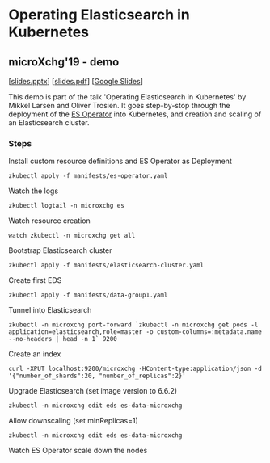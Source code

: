 # Operating Elasticsearch in Kubernetes
## microXchg'19 - demo

[[slides.pptx](slides.pptx)] [[slides.pdf](slides.pdf)] [[Google Slides](https://docs.google.com/presentation/d/1RTgNHIbHmPUccfjyn4X44xwMc0i_-u92r6G-mYRCGNM/present)]

This demo is part of the talk 'Operating Elasticsearch in Kubernetes' by Mikkel Larsen and Oliver Trosien. It goes step-by-stop through the deployment of the [ES Operator](https://github.com/zalando-incubator/es-operator) into Kubernetes, and creation and scaling of an Elasticsearch cluster.

### Steps

Install custom resource definitions and ES Operator as Deployment

```
zkubectl apply -f manifests/es-operator.yaml
```

Watch the logs

```
zkubectl logtail -n microxchg es
```

Watch resource creation

```
watch zkubectl -n microxchg get all
```

Bootstrap Elasticsearch cluster

```
zkubectl apply -f manifests/elasticsearch-cluster.yaml
```

Create first EDS

```
zkubectl apply -f manifests/data-group1.yaml
```

Tunnel into Elasticsearch

```
zkubectl -n microxchg port-forward `zkubectl -n microxchg get pods -l application=elasticsearch,role=master -o custom-columns=:metadata.name --no-headers | head -n 1` 9200
```

Create an index

```
curl -XPUT localhost:9200/microxchg -HContent-type:application/json -d '{"number_of_shards":20, "number_of_replicas":2}'
```

Upgrade Elasticsearch (set image version to 6.6.2)

```
zkubectl -n microxchg edit eds es-data-microxchg
```

Allow downscaling (set minReplicas=1)

```
zkubectl -n microxchg edit eds es-data-microxchg
```

Watch ES Operator scale down the nodes
